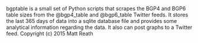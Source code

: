 bgptable is a small set of Python scripts that scrapes the BGP4 and BGP6 table sizes from the @bgp4_table and @bgp6_table Twitter feeds. It stores the last 365 days of data into a sqlite database file and provides some analytical information regarding the data. It also can post graphs to a Twitter feed.
Copyright (c) 2015 Matt Reath
